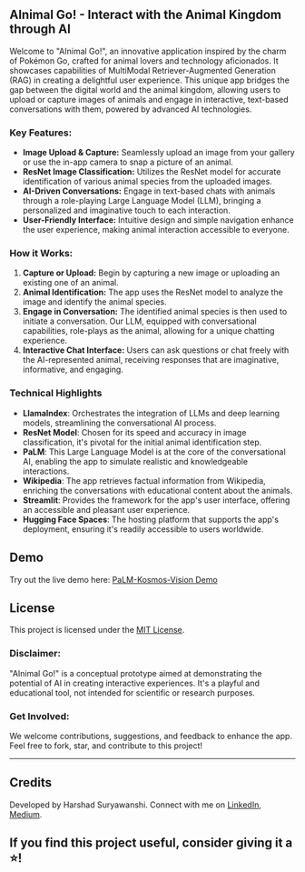 ## AInimal Go! - Interact with the Animal Kingdom through AI

Welcome to "AInimal Go!", an innovative application inspired by the charm of Pokémon Go, crafted for animal lovers and technology aficionados.  It showcases capabilities of MultiModal Retriever-Augmented Generation (RAG) in creating a delightful user experience. This unique app bridges the gap between the digital world and the animal kingdom, allowing users to upload or capture images of animals and engage in interactive, text-based conversations with them, powered by advanced AI technologies.


### Key Features:

- **Image Upload & Capture:** Seamlessly upload an image from your gallery or use the in-app camera to snap a picture of an animal.
- **ResNet Image Classification:** Utilizes the ResNet model for accurate identification of various animal species from the uploaded images.
- **AI-Driven Conversations:** Engage in text-based chats with animals through a role-playing Large Language Model (LLM), bringing a personalized and imaginative touch to each interaction.
- **User-Friendly Interface:** Intuitive design and simple navigation enhance the user experience, making animal interaction accessible to everyone.

### How it Works:

1. **Capture or Upload:** Begin by capturing a new image or uploading an existing one of an animal.
2. **Animal Identification:** The app uses the ResNet model to analyze the image and identify the animal species.
3. **Engage in Conversation:** The identified animal species is then used to initiate a conversation. Our LLM, equipped with conversational capabilities, role-plays as the animal, allowing for a unique chatting experience.
4. **Interactive Chat Interface:** Users can ask questions or chat freely with the AI-represented animal, receiving responses that are imaginative, informative, and engaging.

### Technical Highlights
- **LlamaIndex**: Orchestrates the integration of LLMs and deep learning models, streamlining the conversational AI process.
- **ResNet Model**: Chosen for its speed and accuracy in image classification, it's pivotal for the initial animal identification step.
- **PaLM**: This Large Language Model is at the core of the conversational AI, enabling the app to simulate realistic and knowledgeable interactions.
- **Wikipedia**: The app retrieves factual information from Wikipedia, enriching the conversations with educational content about the animals.
- **Streamlit**: Provides the framework for the app's user interface, offering an accessible and pleasant user experience.
- **Hugging Face Spaces**: The hosting platform that supports the app's deployment, ensuring it's readily accessible to users worldwide.


## Demo

Try out the live demo here: [PaLM-Kosmos-Vision Demo](https://huggingface.co/spaces/AI-ANK/PaLM-Kosmos-Vision)


## License

This project is licensed under the [MIT License](LICENSE).



### Disclaimer:

"AInimal Go!" is a conceptual prototype aimed at demonstrating the potential of AI in creating interactive experiences. It's a playful and educational tool, not intended for scientific or research purposes.

### Get Involved:

We welcome contributions, suggestions, and feedback to enhance the app. Feel free to fork, star, and contribute to this project!

---
## Credits
Developed by Harshad Suryawanshi. Connect with me on [LinkedIn](https://www.linkedin.com/in/harshadsuryawanshi/), [Medium](https://harshadsuryawanshi.medium.com/).

If you find this project useful, consider giving it a ⭐!
---
